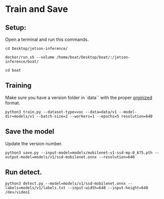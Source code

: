 # Train and Save

## Setup:
Open a terminal and run this commands.
```
cd Desktop/jetson-inference/
```
```
docker/run.sh --volume /home/boat/Desktop/boat/:/jetson-inference/boat/
```       
```
cd boat
```   

## Training
Make sure you have a version folder in `data`` with the proper [orginized]() format.
```
python3 train.py --dataset-type=voc --data=data/v1 --model-dir=models/v1 --batch-size=2 --workers=1 --epochs=5 resolution=640
```

## Save the model
Update the version number.
```
python3 save.py --input-model=models/mobilenet-v1-ssd-mp-0_675.pth --output-model=models/v1/ssd-mobilenet.onnx --resolution=640
```

## Run detect.
```
python3 detect.py --model=models/v1/ssd-mobilenet.onnx --labels=models/v1/labels.txt --input-width=640 --input-height=640 /dev/video1
```